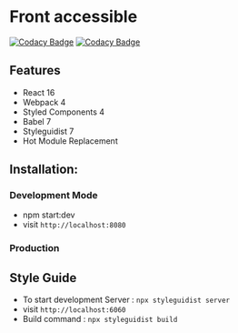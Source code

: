 # Front accessible
[![Codacy Badge](https://api.codacy.com/project/badge/Coverage/0d6905329e874f4bbb922aa57f4725ad)](https://www.codacy.com/app/makeorg/front-accessible?utm_source=gitlab.com&utm_medium=referral&utm_content=makeorg/platform/front-accessible&utm_campaign=Badge_Coverage)
[![Codacy Badge](https://api.codacy.com/project/badge/Grade/0d6905329e874f4bbb922aa57f4725ad)](https://www.codacy.com/app/makeorg/front-accessible?utm_source=gitlab.com&amp;utm_medium=referral&amp;utm_content=makeorg/platform/front-accessible&amp;utm_campaign=Badge_Grade)
## Features
*   React 16
*   Webpack 4
*   Styled Components 4
*   Babel 7
*   Styleguidist 7
*   Hot Module Replacement

## Installation:
### Development Mode
*   npm start:dev
*   visit `http://localhost:8080`

### Production

## Style Guide
*   To start development Server : `npx styleguidist server`
*   visit `http://localhost:6060`
*   Build command : `npx styleguidist build`
